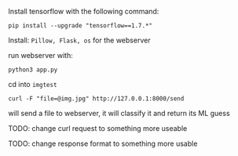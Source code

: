 Install tensorflow with the following command:

`pip install --upgrade "tensorflow==1.7.*"`

Install: `Pillow, Flask, os` for the webserver

run webserver with:

`python3 app.py`

cd into `imgtest`

`curl -F "file=@img.jpg" http://127.0.0.1:8000/send`

will send a file to webserver, it will classify it and return its ML guess


TODO: change curl request to something more useable 

TODO: change response format to something more usable
